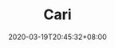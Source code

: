 ---
title: "Cari"
description: ""
date: "2020-03-19T20:45:32+08:00"
thumbnail: ""
categories:
  - "website"
cari: true
---